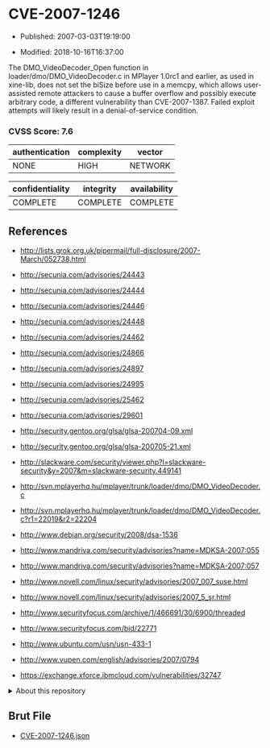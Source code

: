 # CVE-2007-1246

- Published: 2007-03-03T19:19:00

- Modified: 2018-10-16T16:37:00

The DMO_VideoDecoder_Open function in loader/dmo/DMO_VideoDecoder.c in MPlayer 1.0rc1 and earlier, as used in xine-lib, does not set the biSize before use in a memcpy, which allows user-assisted remote attackers to cause a buffer overflow and possibly execute arbitrary code, a different vulnerability than CVE-2007-1387. Failed exploit attempts will likely result in a denial-of-service condition.

### CVSS Score: **7.6**

| authentication | complexity | vector |
| --- | --- | --- |
| NONE | HIGH | NETWORK |

| confidentiality | integrity | availability |
| --- | --- | --- |
| COMPLETE | COMPLETE | COMPLETE |

## References

* http://lists.grok.org.uk/pipermail/full-disclosure/2007-March/052738.html

* http://secunia.com/advisories/24443

* http://secunia.com/advisories/24444

* http://secunia.com/advisories/24446

* http://secunia.com/advisories/24448

* http://secunia.com/advisories/24462

* http://secunia.com/advisories/24866

* http://secunia.com/advisories/24897

* http://secunia.com/advisories/24995

* http://secunia.com/advisories/25462

* http://secunia.com/advisories/29601

* http://security.gentoo.org/glsa/glsa-200704-09.xml

* http://security.gentoo.org/glsa/glsa-200705-21.xml

* http://slackware.com/security/viewer.php?l=slackware-security&y=2007&m=slackware-security.449141

* http://svn.mplayerhq.hu/mplayer/trunk/loader/dmo/DMO_VideoDecoder.c

* http://svn.mplayerhq.hu/mplayer/trunk/loader/dmo/DMO_VideoDecoder.c?r1=22019&r2=22204

* http://www.debian.org/security/2008/dsa-1536

* http://www.mandriva.com/security/advisories?name=MDKSA-2007:055

* http://www.mandriva.com/security/advisories?name=MDKSA-2007:057

* http://www.novell.com/linux/security/advisories/2007_007_suse.html

* http://www.novell.com/linux/security/advisories/2007_5_sr.html

* http://www.securityfocus.com/archive/1/466691/30/6900/threaded

* http://www.securityfocus.com/bid/22771

* http://www.ubuntu.com/usn/usn-433-1

* http://www.vupen.com/english/advisories/2007/0794

* https://exchange.xforce.ibmcloud.com/vulnerabilities/32747

<details>
<summary>About this repository</summary> 

  This repository is part of the project [Live Hack CVE](https://github.com/Live-Hack-CVE). Main website can be found [www.live-hack.org](https://www.live-hack.org) 
  
  Made by [Sn0wAlice](https://github.com/Sn0wAlice) for the people that care about security and need to have a feed of the latest CVEs. Hope you enjoy it, don't forget to star the repo and follow me on [Twitter](https://twitter.com/Sn0wAlice) and [Github](https://github.com/Sn0wAlice). And that is my [personnal website](https://www.alice-snow.me/)

  - [Home Page](https://github.com/Live-Hack-CVE)
  - [Framework](https://github.com/Live-Hack-CVE/cve-framework)
  - [CVE database](https://github.com/Live-Hack-CVE/full_database)
  - [Changelog](https://github.com/Live-Hack-CVE/Changelog)
</details>

## Brut File

* [CVE-2007-1246.json](https://raw.githubusercontent.com/Live-Hack-CVE/full_database/main/cves/2007/CVE-2007-1246.json)

